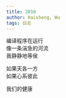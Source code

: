 ```yaml
---
title: 2010
author: Haisheng, Wu
tags: 日志
---
```


编译程序在运行\
像一条湍急的河流\
我静静地等侯

如果天各一方\
如果心系彼此

我们的健康 
